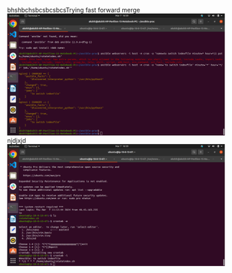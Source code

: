 bhshbchsbcsbcsbcsTrying fast forward merge
![](https://github.com/zoro2024/opstreeninja/blob/main/Screenshot%20from%202024-03-07%2016-59-01.png)
njdjxjd
![](https://github.com/zoro2024/opstreeninja/blob/main/Screenshot%20from%202024-03-07%2016-59-10.png)
